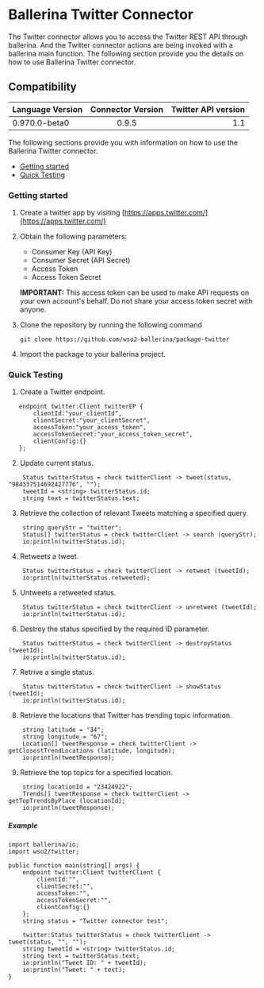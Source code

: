 # Ballerina Twitter Connector

The Twitter connector allows you to access the Twitter REST API through ballerina. And the Twitter connector actions 
are being invoked with a ballerina main function. The following section provide you the details on how to use Ballerina 
Twitter connector.

## Compatibility
| Language Version        | Connector Version          | Twitter API version  |
| ------------- |:-------------:| -----:|
| 0.970.0-beta0 | 0.9.5 | 1.1 |


The following sections provide you with information on how to use the Ballerina Twitter connector.

- [Getting started](#getting-started)
- [Quick Testing](#quick-testing)

### Getting started

1. Create a twitter app by visiting [https://apps.twitter.com/](https://apps.twitter.com/)
2. Obtain the following parameters:
    * Consumer Key (API Key)
    * Consumer Secret (API Secret)
    * Access Token
    * Access Token Secret
    
    **IMPORTANT:** This access token can be used to make API requests on your own account's behalf. Do not share your access token secret with anyone.
3. Clone the repository by running the following command
    
    `git clone https://github.com/wso2-ballerina/package-twitter`
4. Import the package to your ballerina project.


### Quick Testing

1. Create a Twitter endpoint.

```ballerina
   endpoint twitter:Client twitterEP {
       clientId:"your_clientId",
       clientSecret:"your_clientSecret",
       accessToken:"your_access_token",
       accessTokenSecret:"your_access_token_secret",
       clientConfig:{}
   };
```

2. Update current status.

```ballerina
    Status twitterStatus = check twitterClient -> tweet(status, "984337514692427776", "");
    tweetId = <string> twitterStatus.id;
    string text = twitterStatus.text;
```

3. Retrieve the collection of relevant Tweets matching a specified query.

```ballerina
    string queryStr = "twitter";
    Status[] twitterStatus = check twitterClient -> search (queryStr);
    io:println(twitterStatus.id);
```

4. Retweets a tweet.

```ballerina
    Status twitterStatus = check twitterClient -> retweet (tweetId);
    io:println(twitterStatus.retweeted);
```

5. Untweets a retweeted status.

```ballerina
    Status twitterStatus = check twitterClient -> unretweet (tweetId);
    io:println(twitterStatus.id);
```

6. Destroy the status specified by the required ID parameter.

```ballerina
    Status twitterStatus = check twitterClient -> destroyStatus (tweetId);
    io:println(twitterStatus.id);
```

7. Retrive a single status.

```ballerina
    Status twitterStatus = check twitterClient -> showStatus (tweetId);
    io:println(twitterStatus.id);
```

8. Retrieve the locations that Twitter has trending topic information.

```ballerina
    string latitude = "34";
    string longitude = "67";
    Location[] tweetResponse = check twitterClient -> getClosestTrendLocations (latitude, longitude);
    io:println(tweetResponse);
```

9. Retrieve the top topics for a specified location.

```ballerina
    string locationId = "23424922";
    Trends[] tweetResponse = check twitterClient -> getTopTrendsByPlace (locationId);
    io:println(tweetResponse);
```

##### Example

```ballerina
import ballerina/io;
import wso2/twitter;

public function main(string[] args) {
    endpoint twitter:Client twitterClient {
        clientId:"",
        clientSecret:"",
        accessToken:"",
        accessTokenSecret:"",
        clientConfig:{}
    };
    string status = "Twitter connector test";

    twitter:Status twitterStatus = check twitterClient -> tweet(status, "", "");
    string tweetId = <string> twitterStatus.id;
    string text = twitterStatus.text;
    io:println("Tweet ID: " + tweetId);
    io:println("Tweet: " + text);
}
```
